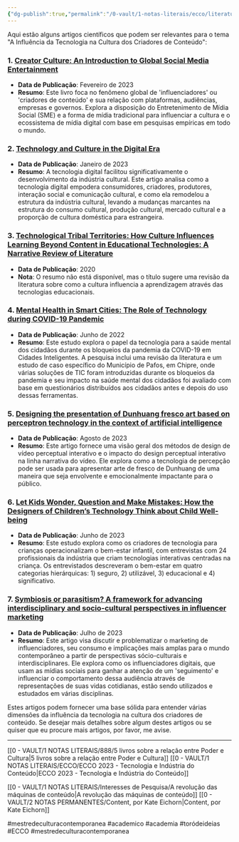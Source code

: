 ```yaml
---
{"dg-publish":true,"permalink":"/0-vault/1-notas-literais/ecco/literatura-de-revisao-tecnologia-e-industria-do-conteudo/","tags":["mestredeculturacontemporanea","academico","academia","toródeideias","ECCO"],"dgHomeLink":true,"dgShowLocalGraph":true,"dgShowFileTree":true,"dgEnableSearch":true,"noteIcon":""}
---
```


Aqui estão alguns artigos científicos que podem ser relevantes para o tema "A Influência da Tecnologia na Cultura dos Criadores de Conteúdo":

### 1. [Creator Culture: An Introduction to Global Social Media Entertainment](https://doi.org/10.1080/14649365.2023.2173394)
- **Data de Publicação**: Fevereiro de 2023
- **Resumo**: Este livro foca no fenômeno global de 'influenciadores' ou 'criadores de conteúdo' e sua relação com plataformas, audiências, empresas e governos. Explora a disposição do Entretenimento de Mídia Social (SME) e a forma de mídia tradicional para influenciar a cultura e o ecossistema de mídia digital com base em pesquisas empíricas em todo o mundo.

### 2. [Technology and Culture in the Digital Era](https://doi.org/10.1080/02529203.2023.2192080)
- **Data de Publicação**: Janeiro de 2023
- **Resumo**: A tecnologia digital facilitou significativamente o desenvolvimento da indústria cultural. Este artigo analisa como a tecnologia digital empodera consumidores, criadores, produtores, interação social e comunicação cultural, e como ela remodelou a estrutura da indústria cultural, levando a mudanças marcantes na estrutura do consumo cultural, produção cultural, mercado cultural e a proporção de cultura doméstica para estrangeira.

### 3. [Technological Tribal Territories: How Culture Influences Learning Beyond Content in Educational Technologies: A Narrative Review of Literature](https://doi.org/10.1007/978-3-030-37254-5_10)
- **Data de Publicação**: 2020
- **Nota**: O resumo não está disponível, mas o título sugere uma revisão da literatura sobre como a cultura influencia a aprendizagem através das tecnologias educacionais.

### 4. [Mental Health in Smart Cities: The Role of Technology during COVID-19 Pandemic](https://doi.org/10.33120/sssppj.vi49(52).259)
- **Data de Publicação**: Junho de 2022
- **Resumo**: Este estudo explora o papel da tecnologia para a saúde mental dos cidadãos durante os bloqueios da pandemia da COVID-19 em Cidades Inteligentes. A pesquisa inclui uma revisão da literatura e um estudo de caso específico do Município de Pafos, em Chipre, onde várias soluções de TIC foram introduzidas durante os bloqueios da pandemia e seu impacto na saúde mental dos cidadãos foi avaliado com base em questionários distribuídos aos cidadãos antes e depois do uso dessas ferramentas.

### 5. [Designing the presentation of Dunhuang fresco art based on perceptron technology in the context of artificial intelligence](https://doi.org/10.2478/amns.2023.2.00135)
- **Data de Publicação**: Agosto de 2023
- **Resumo**: Este artigo fornece uma visão geral dos métodos de design de vídeo perceptual interativo e o impacto do design perceptual interativo na linha narrativa do vídeo. Ele explora como a tecnologia de percepção pode ser usada para apresentar arte de fresco de Dunhuang de uma maneira que seja envolvente e emocionalmente impactante para o público.

### 6. [Let Kids Wonder, Question and Make Mistakes: How the Designers of Children’s Technology Think about Child Well-being](https://dblp.org/rec/conf/acmidc/LandesmanRH23)
- **Data de Publicação**: Junho de 2023
- **Resumo**: Este estudo explora como os criadores de tecnologia para crianças operacionalizam o bem-estar infantil, com entrevistas com 24 profissionais da indústria que criam tecnologias interativas centradas na criança. Os entrevistados descreveram o bem-estar em quatro categorias hierárquicas: 1) seguro, 2) utilizável, 3) educacional e 4) significativo.

### 7. [Symbiosis or parasitism? A framework for advancing interdisciplinary and socio-cultural perspectives in influencer marketing](https://doi.org/10.1080/0267257X.2023.2255053)
- **Data de Publicação**: Julho de 2023
- **Resumo**: Este artigo visa discutir e problematizar o marketing de influenciadores, seu consumo e implicações mais amplas para o mundo contemporâneo a partir de perspectivas sócio-culturais e interdisciplinares. Ele explora como os influenciadores digitais, que usam as mídias sociais para ganhar a atenção de um 'seguimento' e influenciar o comportamento dessa audiência através de representações de suas vidas cotidianas, estão sendo utilizados e estudados em várias disciplinas.

Estes artigos podem fornecer uma base sólida para entender várias dimensões da influência da tecnologia na cultura dos criadores de conteúdo. Se desejar mais detalhes sobre algum destes artigos ou se quiser que eu procure mais artigos, por favor, me avise.


---

[[0 - VAULT/1 NOTAS LITERAIS/888/5 livros sobre a relação entre Poder e Cultura\|5 livros sobre a relação entre Poder e Cultura]]
[[0 - VAULT/1 NOTAS LITERAIS/ECCO/ECCO 2023 - Tecnologia e Indústria do Conteúdo\|ECCO 2023 - Tecnologia e Indústria do Conteúdo]]


[[0 - VAULT/1 NOTAS LITERAIS/Interesses de Pesquisa/A revolução das máquinas de conteúdo\|A revolução das máquinas de conteúdo]]
[[0 - VAULT/2 NOTAS PERMANENTES/Content, por Kate Eichorn\|Content, por Kate Eichorn]]


#mestredeculturacontemporanea #academico #academia #toródeideias #ECCO #mestredeculturacontemporanea 